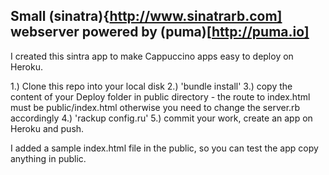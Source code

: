 ## Small (sinatra){http://www.sinatrarb.com] webserver powered by (puma)[http://puma.io] 

I created this sintra app to make Cappuccino apps easy to deploy  on Heroku.

1.) Clone this repo into your local disk
2.) 'bundle install'
3.) copy the content of your Deploy folder in public directory - the route to index.html must be public/index.html otherwise you need to change the server.rb accordingly
4.) 'rackup config.ru'
5.) commit your work, create an app on Heroku and push.

I added a sample index.html file in the public, so you can test the app copy anything in public.
